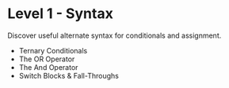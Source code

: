 # Level 1 - Syntax
Discover useful alternate syntax for conditionals and assignment.

- Ternary Conditionals
- The OR Operator
- The And Operator
- Switch Blocks & Fall-Throughs
